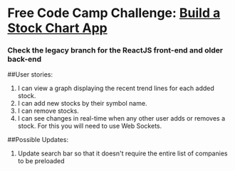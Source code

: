 # Free Code Camp Challenge: [Build a Stock Chart App](https://www.freecodecamp.com/challenges/build-a-pinterest-clone)

### Check the legacy branch for the ReactJS front-end and older back-end 

##User stories:
1. I can view a graph displaying the recent trend lines for each added stock.
2. I can add new stocks by their symbol name.
3. I can remove stocks.
4. I can see changes in real-time when any other user adds or removes a stock. For this you will need to use Web Sockets.

##Possible Updates:
1. Update search bar so that it doesn't require the entire list of companies to be preloaded
